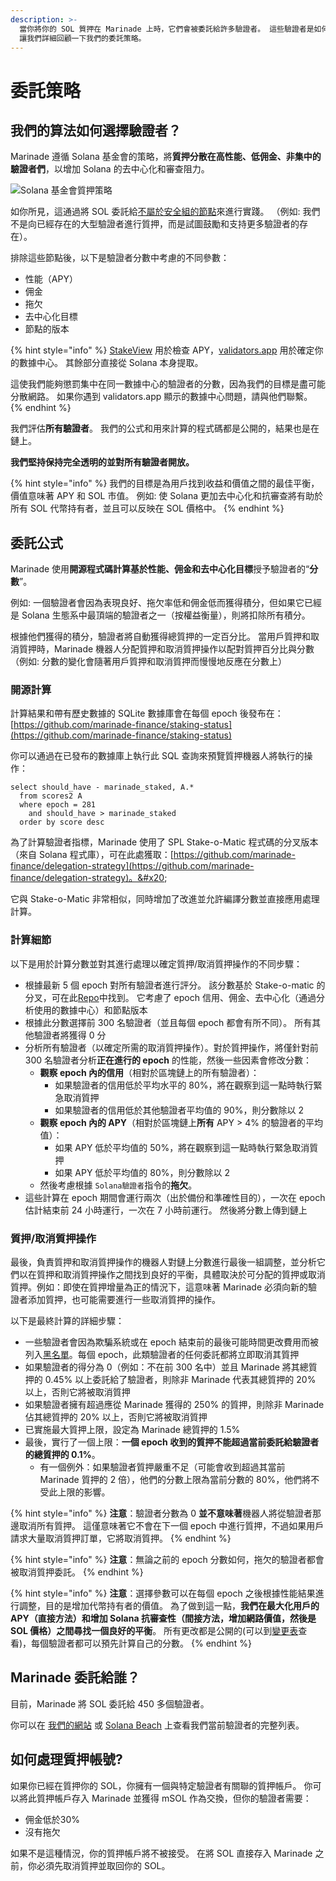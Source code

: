 ```yaml
---
description: >-
  當你將你的 SOL 質押在 Marinade 上時，它們會被委託給許多驗證者。 這些驗證者是如何選擇的？ 你能成為他們中的一員嗎？
  讓我們詳細回顧一下我們的委託策略。
---
```


# 委託策略

## 我們的算法如何選擇驗證者？

Marinade 遵循 Solana 基金會的策略，將**質押分散在高性能、低佣金、非集中的驗證者們**，以增加 Solana 的去中心化和審查阻力。

![Solana 基金會質押策略](https://lh5.googleusercontent.com/93GZfqjM\_ciC\_MXOL349QCnCC81S-r4w0yvUt-kcKdyy2zOGpiWdiUPw4xVM5lQZbqGUEbEpTs2WdXr3cXuyuSiDx3OstnpkPDU6m6Nhe9Bk1jxP4HQZm5vNt4hHGOHQtEQcuyxs)

如你所見，這通過將 SOL 委託給[不屬於安全組的節點](https://medium.com/solana-labs/announcing-the-solana-foundation-delegation-strategy-5bcccf9104ab)來進行實踐。 （例如: 我們不是向已經存在的大型驗證者進行質押，而是試圖鼓勵和支持更多驗證者的存在）。&#x20;

排除這些節點後，以下是驗證者分數中考慮的不同參數：&#x20;

* 性能（APY）&#x20;
* 佣金&#x20;
* 拖欠
* 去中心化目標
* 節點的版本

{% hint style="info" %}
[StakeView](https://stakeview.app) 用於檢查 APY，[validators.app](https://www.validators.app) 用於確定你的數據中心。 其餘部分直接從 Solana 本身提取。&#x20;

這使我們能夠懲罰集中在同一數據中心的驗證者的分數，因為我們的目標是盡可能分散網路。 如果你遇到 validators.app 顯示的數據中心問題，請與他們聯繫。
{% endhint %}

我們評估**所有驗證者**。 我們的公式和用來計算的程式碼都是公開的，結果也是在鏈上。 &#x20;

**我們堅持保持完全透明的並對所有驗證者開放。**

{% hint style="info" %}
我們的目標是為用戶找到收益和價值之間的最佳平衡，價值意味著 APY 和 SOL 市值。 例如: 使 Solana 更加去中心化和抗審查將有助於所有 SOL 代幣持有者，並且可以反映在 SOL 價格中。
{% endhint %}

## 委託公式

Marinade 使用**開源程式碼計算基於性能、佣金和去中心化目標**授予驗證者的“**分數**”。

例如: 一個驗證者會因為表現良好、拖欠率低和佣金低而獲得積分，但如果它已經是 Solana 生態系中最頂端的驗證者之一（按權益衡量），則將扣除所有積分。

根據他們獲得的積分，驗證者將自動獲得總質押的一定百分比。 當用戶質押和取消質押時，Marinade 機器人分配質押和取消質押操作以配對質押百分比與分數（例如: 分數的變化會隨著用戶質押和取消質押而慢慢地反應在分數上）

### 開源計算

計算結果和帶有歷史數據的 SQLite 數據庫會在每個 epoch 後發布在：[https://github.com/marinade-finance/staking-status](https://github.com/marinade-finance/staking-status)

你可以通過在已發布的數據庫上執行此 SQL 查詢來預覽質押機器人將執行的操作：

```
select should_have - marinade_staked, A.* 
  from scores2 A
  where epoch = 281
    and should_have > marinade_staked
  order by score desc
```

為了計算驗證者指標，Marinade 使用了 SPL Stake-o-Matic 程式碼的分叉版本（來自 Solana 程式庫），可在此處獲取：[https://github.com/marinade-finance/delegation-strategy](https://github.com/marinade-finance/delegation-strategy)。&#x20;

它與 Stake-o-Matic 非常相似，同時增加了改進並允許編譯分數並直接應用處理計算。

### 計算細節

以下是用於計算分數並對其進行處理以確定質押/取消質押操作的不同步驟：

* 根據最新 5 個 epoch 對所有驗證者進行評分。 該分數基於 Stake-o-matic 的分叉，可在此[Repo](https://github.com/marinade-finance/delegation-strategy)中找到。 它考慮了 epoch 信用、佣金、去中心化（通過分析使用的數據中心）和節點版本
* 根據此分數選擇前 300 名驗證者（並且每個 epoch 都會有所不同）。 所有其他驗證者將獲得 0 分
* 分析所有驗證者（以確定所需的取消質押操作）。對於質押操作，將僅針對前 300 名驗證者分析**正在進行的 epoch** 的性能，然後一些因素會修改分數：
  * **觀察 epoch 內的信用**（相對於區塊鏈上的所有驗證者）：
    * 如果驗證者的信用低於平均水平的 80%，將在觀察到這一點時執行緊急取消質押
    * 如果驗證者的信用低於其他驗證者平均值的 90%，則分數除以 2
  * **觀察 epoch 內的 APY**（相對於區塊鏈上**所有** APY > 4% 的驗證者的平均值）：
    * 如果 APY 低於平均值的 50%，將在觀察到這一點時執行緊急取消質押
    * 如果 APY 低於平均值的 80%，則分數除以 2
  * 然後考慮根據 `Solana驗證者`指令的**拖欠**。
* 這些計算在 epoch 期間會運行兩次（出於備份和準確性目的），一次在 epoch 估計結束前 24 小時運行，一次在 7 小時前運行。 然後將分數上傳到鏈上

### 質押/取消質押操作

最後，負責質押和取消質押操作的機器人對鏈上分數進行最後一組調整，並分析它們以在質押和取消質押操作之間找到良好的平衡，具體取決於可分配的質押或取消質押。例如：即使在質押增量為正的情況下，這意味著 Marinade 必須向新的驗證者添加質押，也可能需要進行一些取消質押的操作。

以下是最終計算的詳細步驟：

* 一些驗證者會因為欺騙系統或在 epoch 結束前的最後可能時間更改費用而被列入[黑名單](https://github.com/marinade-finance/delegation-strategy/blob/main/cli/score-post-process/src/process\_scores.rs#L561)。每個 epoch，此類驗證者的任何委託都將立即取消其質押
* 如果驗證者的得分為 0（例如：不在前 300 名中）並且 Marinade 將其總質押的 0.45% 以上委託給了驗證者，則除非 Marinade 代表其總質押的 20% 以上，否則它將被取消質押
* 如果驗證者擁有超過應從 Marinade 獲得的 250% 的質押，則除非 Marinade 佔其總質押的 20% 以上，否則它將被取消質押
* 已實施最大質押上限，設定為 Marinade 總質押的 1.5%
* 最後，實行了一個上限：**一個 epoch 收到的質押不能超過當前委託給驗證者的總質押的 0.1%**。
  * 有一個例外：如果驗證者質押嚴重不足（可能會收到超過其當前 Marinade 質押的 2 倍），他們的分數上限為當前分數的 80%，他們將不受此上限的影響。

{% hint style="info" %}
**注意**：驗證者分數為 0 **並不意味著**機器人將從驗證者那邊取消所有質押。 這僅意味著它不會在下一個 epoch 中進行質押，不過如果用戶請求大量取消質押訂單，它將取消質押。
{% endhint %}

{% hint style="info" %}
**注意**：無論之前的 epoch 分數如何，拖欠的驗證者都會被取消質押委託。
{% endhint %}

{% hint style="info" %}
**注意**：選擇參數可以在每個 epoch 之後根據性能結果進行調整，目的是增加代幣持有者的價值。 為了做到這一點，**我們在最大化用戶的 APY（直接方法）和增加 Solana 抗審查性（間接方法，增加網路價值，然後是 SOL 價格）之間尋找一個良好的平衡**。 所有更改都是公開的(可以到[變更表](../changelog.md)查看)，每個驗證者都可以預先計算自己的分數。
{% endhint %}

## Marinade 委託給誰？

目前，Marinade 將 SOL 委託給 450 多個驗證者。

你可以在 [我們的網站](https://marinade.finance/app/staking) 或 [Solana Beach](https://solanabeach.io/address/4bZ6o3eUUNXhKuqjdCnCoPAoLgWiuLYixKaxoa8PpiKk/stakes) 上查看我們當前驗證者的完整列表。

## 如何處理質押帳號?&#x20;

如果你已經在質押你的 SOL，你擁有一個與特定驗證者有關聯的質押帳戶。 你可以將此質押帳戶存入 Marinade 並獲得 mSOL 作為交換，但你的驗證者需要：

* 佣金低於30%&#x20;
* 沒有拖欠

如果不是這種情況，你的質押帳戶將不被接受。 在將 SOL 直接存入 Marinade 之前，你必須先取消質押並取回你的 SOL。
